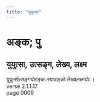 ```yaml
---
title: "युयुत्सा"
---
```


# अङ्क; पु
## युयुत्सा, उत्सङ्ग, लेख्य, लक्ष्म
युयुत्सोत्सङ्गयोरङ्कः स्यादङ्को लेख्यलक्ष्मयोः ।<br />verse 2.1.1.17<br />page 0009

